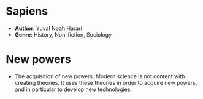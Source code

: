# Sapiens
- **Author**: Yuval Noah Harari 
- **Genre**: History, Non-fiction, Sociology

# New powers
- The acquisition of new powers. Modern science is not content with creating theories. It uses these theories in order to acquire new powers, and in particular to develop new technologies.